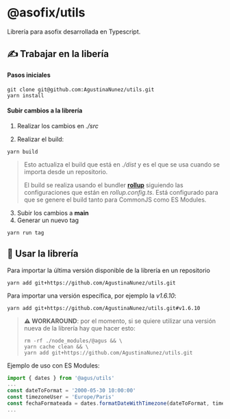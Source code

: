 # @asofix/utils

Librería para asofix desarrollada en Typescript.

## ✍️ Trabajar en la libería
#### Pasos iniciales
```
git clone git@github.com:AgustinaNunez/utils.git 
yarn install
```
#### Subir cambios a la librería
1. Realizar los cambios en *./src*

2. Realizar el build:
```
yarn build
``` 
> Esto actualiza el build que está en *./dist* y es el que se usa cuando se importa desde un repositorio. 
> 
> El build se realiza usando el bundler [**rollup**](https://rollupjs.org/) siguiendo las configuraciones que están en *rollup.config.ts*. Está configurado para que se genere el build tanto para CommonJS como ES Modules.
> 

3. Subir los cambios a **main**
4. Generar un nuevo tag 
```
yarn run tag
```


## 💅 Usar la librería
Para importar la última versión disponible de la librería en un repositorio
```
yarn add git+https://github.com/AgustinaNunez/utils.git
```
Para importar una versión específica, por ejemplo la *v1.6.10*:
```
yarn add git+https://github.com/AgustinaNunez/utils.git#v1.6.10
```

> **⚠️ WORKAROUND**: por el momento, si se quiere utilizar una versión nueva de la librería hay que hacer esto: 
> ```
> rm -rf ./node_modules/@agus && \
> yarn cache clean && \
> yarn add git+https://github.com/AgustinaNunez/utils.git
> ```

Ejemplo de uso con ES Modules:
```javascript
import { dates } from '@agus/utils'
...
const dateToFormat = '2000-05-30 10:00:00'
const timezoneUser = 'Europe/Paris'
const fechaFormateada = dates.formatDateWithTimezone(dateToFormat, timezoneUser)
...
```


